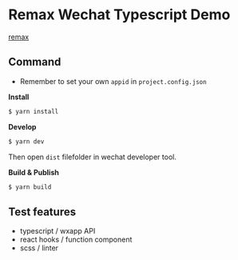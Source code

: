 # Remax Wechat Typescript Demo

[remax](https://github.com/remaxjs/remax)

## Command

* Remember to set your own `appid` in `project.config.json`

**Install**

```bash
$ yarn install
```

**Develop**

```bash
$ yarn dev
```

Then open `dist` filefolder in wechat developer tool.

**Build & Publish**

```bash
$ yarn build
```

## Test features

* typescript / wxapp API
* react hooks / function component
* scss / linter
